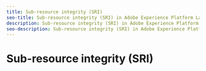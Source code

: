 ```yaml
---
title: Sub-resource integrity (SRI)
seo-title: Sub-resource integrity (SRI) in Adobe Experience Platform Launch
description: Sub-resource integrity (SRI) in Adobe Experience Platform Launch
seo-description: Sub-resource integrity (SRI) in Adobe Experience Platform Launch
---
```


# Sub-resource integrity (SRI)